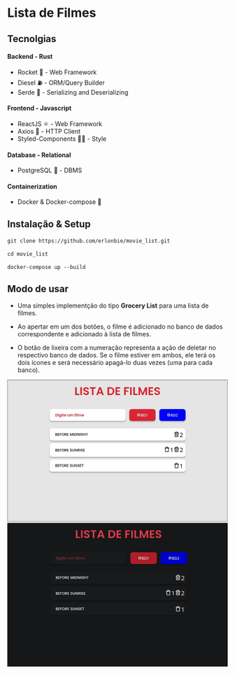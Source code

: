 # Lista de Filmes

## Tecnolgias

#### Backend - Rust
* Rocket 🚀 - Web Framework 
* Diesel ⛽ - ORM/Query Builder
* Serde 📄 - Serializing and Deserializing

#### Frontend - Javascript
* ReactJS ⚛️ - Web Framework 
* Axios 🔗 - HTTP Client
* Styled-Components 💅🏾 - Style

#### Database - Relational
* PostgreSQL 🐘 - DBMS

#### Containerization
* Docker & Docker-compose 🐳

## Instalação & Setup

 
```
git clone https://github.com/erlonbie/movie_list.git
```

```
cd movie_list
```

```
docker-compose up --build
```


## Modo de usar

* Uma simples implementção do tipo **Grocery List** para uma lista de filmes.

* Ao apertar em um dos botões, o filme é adicionado no banco de dados correspondente e adicionado à lista de filmes.

* O botão de lixeira com a numeração representa a ação de deletar no respectivo banco de dados. Se o filme estiver em ambos, ele terá os dois ícones e será necessário apagá-lo duas vezes (uma para cada banco).

![Light](./ui/public/light.jpg)
![Light](./ui/public/dark.jpg)
